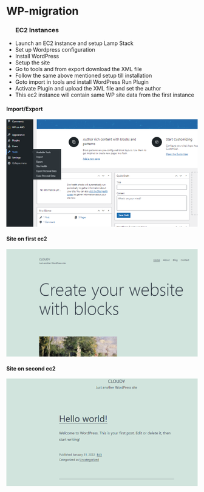 # WP-migration
<ul>
  <h3>EC2 Instances</h3>
  <li>Launch an EC2 instance and setup Lamp Stack</li>
  <li>Set up Wordpress configuration</li>
  <li>Install WordPress</li>
  <li>Setup the site</li>
  <li>Go to tools and from export download the XML file</li>
  <li>Follow the same above mentioned setup till installation</li>
  <li>Goto import in tools and install WordPress Run Plugin</li>
  <li>Activate Plugin and upload the XML file and set the author</li>
  <li>This ec2 instance will contain same WP site data from the first instance</li></ul>
  <h4>Import/Export</h4><img src="I.png"/>
  <h4>Site on first ec2</h4>
  <img src="1.png"/>
  
   <h4>Site on second ec2</h4>
   <img src="2.png"/>
